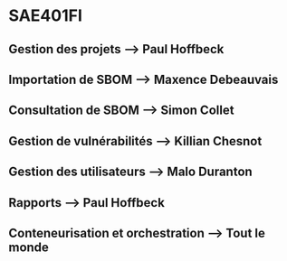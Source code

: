 # SAE401FI

## Gestion des projets --> Paul Hoffbeck

## Importation de SBOM --> Maxence Debeauvais

## Consultation de SBOM --> Simon Collet

## Gestion de vulnérabilités --> Killian Chesnot

## Gestion des utilisateurs --> Malo Duranton

## Rapports --> Paul Hoffbeck

## Conteneurisation et orchestration --> Tout le monde
